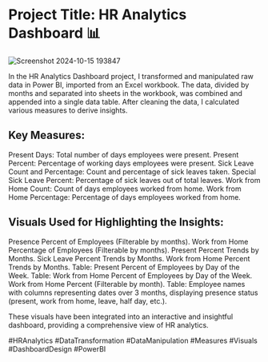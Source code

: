 # Project Title: HR Analytics Dashboard 📊

![Screenshot 2024-10-15 193847](https://github.com/user-attachments/assets/19b90d56-43a3-42c6-96e9-954262ade454)

In the HR Analytics Dashboard project, I transformed and manipulated raw data in Power BI, imported from an Excel workbook. The data, divided by months and separated into sheets in the workbook, was combined and appended into a single data table. After cleaning the data, I calculated various measures to derive insights.

## Key Measures:

Present Days: Total number of days employees were present.
Present Percent: Percentage of working days employees were present.
Sick Leave Count and Percentage: Count and percentage of sick leaves taken.
Special Sick Leave Percent: Percentage of sick leaves out of total leaves.
Work from Home Count: Count of days employees worked from home.
Work from Home Percentage: Percentage of days employees worked from home.

## Visuals Used for Highlighting the Insights:

Presence Percent of Employees (Filterable by months).
Work from Home Percentage of Employees (Filterable by months).
Present Percent Trends by Months.
Sick Leave Percent Trends by Months.
Work from Home Percent Trends by Months.
Table: Present Percent of Employees by Day of the Week.
Table: Work from Home Percent of Employees by Day of the Week.
Work from Home Percent (Filterable by month).
Table: Employee names with columns representing dates over 3 months, displaying presence status (present, work from home, leave, half day, etc.).

These visuals have been integrated into an interactive and insightful dashboard, providing a comprehensive view of HR analytics.

#HRAnalytics #DataTransformation #DataManipulation #Measures #Visuals #DashboardDesign #PowerBI
